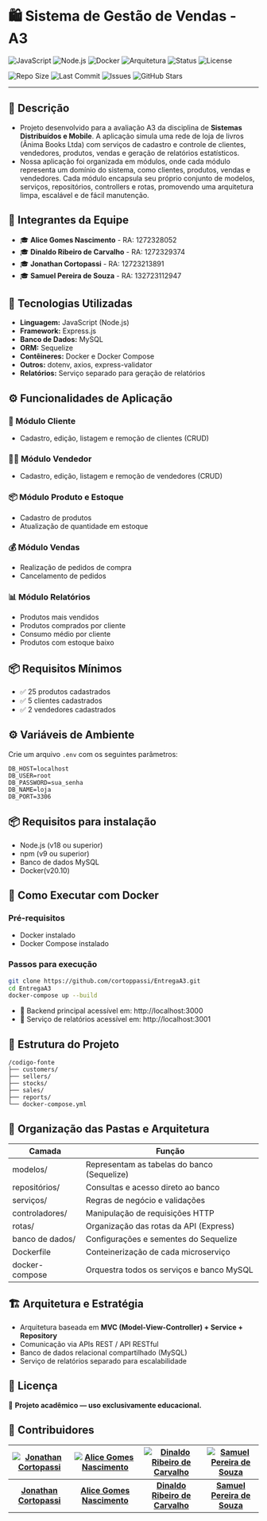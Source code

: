 # 🛍️ Sistema de Gestão de Vendas - A3

![JavaScript](https://img.shields.io/badge/JavaScript-ES6+-F7DF1E?logo=javascript&logoColor=black)
![Node.js](https://img.shields.io/badge/Node.js-18.x-brightgreen?logo=node.js)
![Docker](https://img.shields.io/badge/Docker-Ready-blue?logo=docker)
![Arquitetura](https://img.shields.io/badge/Arquitetura-Modular--Monolítica-blue)
![Status](https://img.shields.io/badge/Status-Em%20Desenvolvimento-yellow)
![License](https://img.shields.io/badge/license-Academic-lightgrey)

![Repo Size](https://img.shields.io/github/repo-size/cortoppassi/EntregaA3)
![Last Commit](https://img.shields.io/github/last-commit/cortoppassi/EntregaA3)
![Issues](https://img.shields.io/github/issues/cortoppassi/EntregaA3)
![GitHub Stars](https://img.shields.io/github/stars/cortoppassi/EntregaA3?style=social)

---

## 📝 Descrição

- Projeto desenvolvido para a avaliação A3 da disciplina de **Sistemas Distribuídos e Mobile**. A aplicação simula uma rede de loja de livros (Ânima Books Ltda) com serviços de cadastro e controle de clientes, vendedores, produtos, vendas e geração de relatórios estatísticos.
- Nossa aplicação foi organizada em módulos, onde cada módulo representa um domínio do sistema, como clientes, produtos, vendas e vendedores. Cada módulo encapsula seu próprio conjunto de modelos, serviços, repositórios, controllers e rotas, promovendo uma arquitetura limpa, escalável e de fácil manutenção.

## 👥 Integrantes da Equipe

- 🎓 **Alice Gomes Nascimento** - RA: 1272328052
- 🎓 **Dinaldo Ribeiro de Carvalho** - RA: 1272329374
- 🎓 **Jonathan Cortopassi** - RA: 12723213891
- 🎓 **Samuel Pereira de Souza** - RA: 132723112947

## 🧰 Tecnologias Utilizadas

- **Linguagem:** JavaScript (Node.js)
- **Framework:** Express.js
- **Banco de Dados:** MySQL
- **ORM:** Sequelize
- **Contêineres:** Docker e Docker Compose
- **Outros:** dotenv, axios, express-validator
- **Relatórios:** Serviço separado para geração de relatórios

## ⚙️ Funcionalidades de Aplicação

### 📁 Módulo Cliente
- Cadastro, edição, listagem e remoção de clientes (CRUD)

### 🧑‍💼 Módulo Vendedor
- Cadastro, edição, listagem e remoção de vendedores (CRUD)

### 📦 Módulo Produto e Estoque
- Cadastro de produtos
- Atualização de quantidade em estoque

### 💰 Módulo Vendas
- Realização de pedidos de compra
- Cancelamento de pedidos

### 📊 Módulo Relatórios
- Produtos mais vendidos
- Produtos comprados por cliente
- Consumo médio por cliente
- Produtos com estoque baixo

## 📦 Requisitos Mínimos

- ✅ 25 produtos cadastrados
- ✅ 5 clientes cadastrados
- ✅ 2 vendedores cadastrados


## ⚙️ Variáveis de Ambiente

Crie um arquivo `.env` com os seguintes parâmetros:

```env
DB_HOST=localhost
DB_USER=root
DB_PASSWORD=sua_senha
DB_NAME=loja
DB_PORT=3306
```
## 📦 Requisitos para instalação 
- Node.js (v18 ou superior)
- npm (v9 ou superior)
- Banco de dados MySQL
- Docker(v20.10)

## 🐳 Como Executar com Docker

### Pré-requisitos

- Docker instalado
- Docker Compose instalado

### Passos para execução

```bash
git clone https://github.com/cortoppassi/EntregaA3.git
cd EntregaA3
docker-compose up --build
```

- 🔗 Backend principal acessível em: http://localhost:3000
- 🔗 Serviço de relatórios acessível em: http://localhost:3001

## 🧱 Estrutura do Projeto

```
/codigo-fonte
├── customers/
├── sellers/
├── stocks/
├── sales/
├── reports/
└── docker-compose.yml
```

## 🔧 Organização das Pastas e Arquitetura

| Camada          | Função                                          |
|-----------------|-------------------------------------------------|
| modelos/        | Representam as tabelas do banco (Sequelize)     |
| repositórios/   | Consultas e acesso direto ao banco              |
| serviços/       | Regras de negócio e validações                 |
| controladores/  | Manipulação de requisições HTTP                |
| rotas/          | Organização das rotas da API (Express)         |
| banco de dados/ | Configurações e sementes do Sequelize          |
| Dockerfile      | Conteinerização de cada microserviço           |
| docker-compose  | Orquestra todos os serviços e banco MySQL      |

## 🏗️ Arquitetura e Estratégia

- Arquitetura baseada em **MVC (Model-View-Controller) + Service + Repository**
- Comunicação via APIs REST / API RESTful
- Banco de dados relacional compartilhado (MySQL)
- Serviço de relatórios separado para escalabilidade

## 📑 Licença

🚀 **Projeto acadêmico — uso exclusivamente educacional.**

## 👥 Contribuidores

| [![Jonathan Cortopassi](https://avatars.githubusercontent.com/cortoppassi)](https://github.com/cortoppassi) | [![Alice Gomes Nascimento](https://avatars.githubusercontent.com/Alicegomes04)](https://github.com/Alicegomes04) | [![Dinaldo Ribeiro de Carvalho](https://avatars.githubusercontent.com/Dinaldorc)](https://github.com/Dinaldorc) | [![Samuel Pereira de Souza](https://avatars.githubusercontent.com/smksouza)](https://github.com/smksouza) |
| :---: | :---: | :---: | :---: |
| **[Jonathan Cortopassi](https://github.com/cortoppassi)** | **[Alice Gomes Nascimento](https://github.com/Alicegomes04)** | **[Dinaldo Ribeiro de Carvalho](https://github.com/Dinaldorc)** | **[Samuel Pereira de Souza](https://github.com/smksouza)** |






